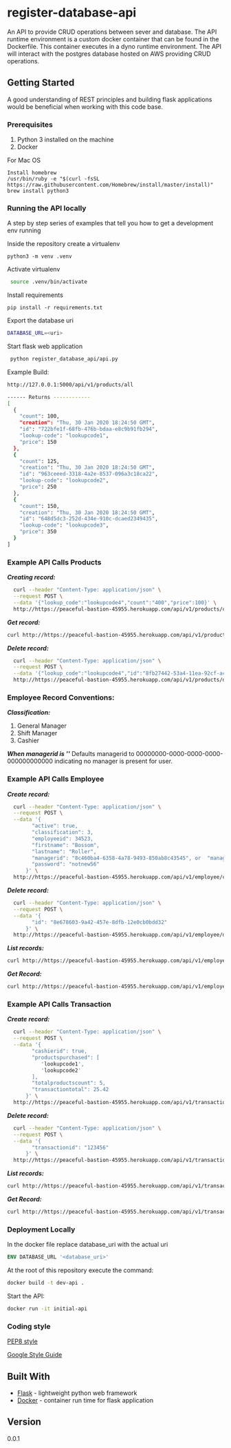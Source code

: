 # register-database-api

An API to provide CRUD operations between sever and database. The API runtime environment is a custom docker container that can be found in the Dockerfile. This container executes in a dyno runtime environment.  The API will interact with the postgres database hosted on AWS providing CRUD operations.  
 
## Getting Started

A good understanding of REST principles and building flask applications would be beneficial when working with this code base. 


### Prerequisites

1. Python 3 installed on the machine
2. Docker 

For Mac OS 

```
Install homebrew
/usr/bin/ruby -e "$(curl -fsSL https://raw.githubusercontent.com/Homebrew/install/master/install)"
brew install python3
```

### Running the API locally

A step by step series of examples that tell you how to get a development env running

Inside the repository create a virtualenv
```
python3 -m venv .venv
```
Activate virtualenv
```bash
 source .venv/bin/activate
```

Install requirements

```
pip install -r requirements.txt
```

Export the database uri
```bash
DATABASE_URL=<uri>
```

Start flask web application

```bash
 python register_database_api/api.py     
```

Example Build:
```bash
http://127.0.0.1:5000/api/v1/products/all

------ Returns ------------
[
  {
    "count": 100, 
    "creation": "Thu, 30 Jan 2020 18:24:50 GMT", 
    "id": "722bfe1f-68fb-476b-bdaa-e8c9b91fb294", 
    "lookup-code": "lookupcode1",
    "price": 150
  }, 
  {
    "count": 125, 
    "creation": "Thu, 30 Jan 2020 18:24:50 GMT", 
    "id": "963ceeed-3318-4a2e-8537-096a3c18ca22", 
    "lookup-code": "lookupcode2",
    "price": 250
  }, 
  {
    "count": 150, 
    "creation": "Thu, 30 Jan 2020 18:24:50 GMT", 
    "id": "648d5dc3-252d-434e-910c-dcaed2349435", 
    "lookup-code": "lookupcode3",
    "price": 350
  }
]

```

### Example API Calls Products

***Creating record:***
```bash
  curl --header "Content-Type: application/json" \
  --request POST \
  --data '{"lookup_code":"lookupcode4","count":"400","price":100}' \
  http://https://peaceful-bastion-45955.herokuapp.com/api/v1/products/create

```

***Get record:***
```bash
curl http://https://peaceful-bastion-45955.herokuapp.com/api/v1/products\?lookup\=lookupcode1
```

***Delete record:***
```bash
  curl --header "Content-Type: application/json" \
  --request POST \
  --data '{"lookup_code":"lookupcode4","id":"8fb27442-53a4-11ea-92cf-acde48001122"}' \
  http://https://peaceful-bastion-45955.herokuapp.com/api/v1/products/delete
```

### Employee Record Conventions:

***Classification:***
1. General Manager
2. Shift Manager
3. Cashier

***When managerid is ''***
Defaults managerid to 00000000-0000-0000-0000-000000000000 indicating no manager is present for user. 

### Example API Calls Employee

***Create record:***
```bash
  curl --header "Content-Type: application/json" \
  --request POST \
  --data '{
        "active": true,
        "classification": 3,
        "employeeid": 34523,
        "firstname": "Bossom",
        "lastname": "Roller",
        "managerid": "8c460ba4-6358-4a78-9493-850ab8c43545", or  "managerid": ''
        "password": "notnew56"
      }' \
  http://https://peaceful-bastion-45955.herokuapp.com/api/v1/employee/create

```
***Delete record:***
```bash
  curl --header "Content-Type: application/json" \
  --request POST \
  --data '{
        "id": "8e678603-9a42-457e-8dfb-12e0cb0bdd32"
      }' \
  http://https://peaceful-bastion-45955.herokuapp.com/api/v1/employee/delete
```
***List records:***
```bash
curl http://https://peaceful-bastion-45955.herokuapp.com/api/v1/employee/all
```
***Get Record:***
```bash
curl http://https://peaceful-bastion-45955.herokuapp.com/api/v1/employee?employeeid=123456
```

### Example API Calls Transaction

***Create record:***
```bash
  curl --header "Content-Type: application/json" \
  --request POST \
  --data '{
        "cashierid": true,
        "productspurchased": [
           'lookupcode1',
           'lookupcode2'
        ],
        "totalproductscount": 5,
        "transactiontotal": 25.42
      }' \
  http://https://peaceful-bastion-45955.herokuapp.com/api/v1/transaction/create

```
***Delete record:***
```bash
  curl --header "Content-Type: application/json" \
  --request POST \
  --data '{
        "transactionid": "123456"
      }' \
  http://https://peaceful-bastion-45955.herokuapp.com/api/v1/transaction/delete
```
***List records:***
```bash
curl http://https://peaceful-bastion-45955.herokuapp.com/api/v1/transaction/all
```
***Get Record:***
```bash
curl http://https://peaceful-bastion-45955.herokuapp.com/api/v1/transaction?transactionid=123456
```

### Deployment Locally
In the docker file replace database_uri with the actual uri 
```dockerfile
ENV DATABASE_URL '<database_uri>'
```

At the root of this repository execute the command:
```bash
docker build -t dev-api .
```

Start the API:
```bash
docker run -it initial-api
```


### Coding style 

[PEP8 style](https://www.python.org/dev/peps/pep-0008/)

[Google Style Guide](http://google.github.io/styleguide/pyguide.html)



## Built With

* [Flask](https://palletsprojects.com/p/flask/) - lightweight python web framework
* [Docker](https://www.docker.com/resources/what-container) - container run time for flask application

## Version
0.0.1
